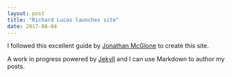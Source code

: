 ```yaml
---
layout: post
title: "Richard Lucas launches site"
date: 2017-08-04
---
```


I followed this excellent guide by [Jonathan McGlone](http://jmcglone.com/guides/github-pages/) to create this site.

A work in progress powered by [Jekyll](http://jekyllrb.com) and I can use Markdown to author my posts.
